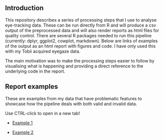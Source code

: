 ## Introduction

This repository describes a series of processing steps that I use to analyse eye-tracking data. These can be run directly from R and will produce a csv output of the preprocessed data and will also render reports as html files for quality control. There are several R packages needed to run this pipeline (currently: dplyr, ggplot2, cowplot, markdown). Below are links of examples of the output as an html report with figures and code. I have only used this with my Tobii acquired eyegaze data.

The main motivation was to make the processing steps easier to follow by visualising what is happening and providing a direct reference to the underlying code in the report. 

## Report examples

These are examples from my data that have problematic features to showcase how the pipeline deals with both valid and invalid data.

Use CTRL-click to open in a new tab! 

* [Example 1](http://htmlpreview.github.io/?https://github.com/LMFonville/eyetracking-analysis/blob/master/reports/pp_999/pp999-run1-stim1-preproc.html)

* [Example 2](http://htmlpreview.github.io/?https://github.com/LMFonville/eyetracking-analysis/blob/master/reports/pp_999/pp999-run1-stim3-preproc.html)

